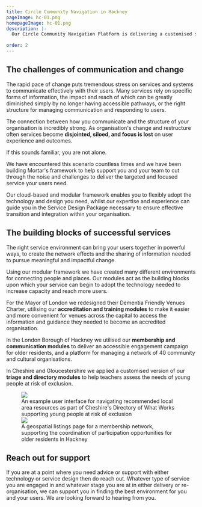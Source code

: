 ```yaml
---
title: Circle Community Navigation in Hackney
pageImage: hc-01.png
homepageImage: hc-01.png
description: |-
  Our Circle Community Navigation Platform is delivering a customised social prescribing service in Hackney. Hackney Circle combats health inequalities through the promotion of creative health and wellbeing interventions and is designed to target reaching isolated older residents with participation opportunities. 
 
order: 2
---
```


The challenges of communication and change
---------------------------------------------------------------------------------------------------------------------------------
The rapid pace of change puts tremendous stress on services and systems to communicate effectively with their users. Many services rely on specific forms of information, the impact and reach of which can be greatly diminished simply by no longer having accessible pathways, or the right structure for managing communication and responding to users. 

The connection between how you communicate and the structure of your organisation is incredibly strong. As organisation's change and restructure often services become **disjointed, siloed, and focus is lost** on user experience and outcomes. 

If this sounds familiar, you are not alone. 

We have encountered this scenario countless times and we have been building Mortar's framework to help support you and your team to cut through the noise and challenges to deliver the targeted and focused service your users need. 

Our cloud-based and modular framework enables you to flexibly adopt the technology and design you need, whilst our expertise and experience can guide you in the Service Design Package necessary to ensure effective transition and integration within your organisation.

The building blocks of successful services
---------------------------------------------------------------------------------------------------------------------------------
The right service environment can bring your users together in powerful ways, to create the network effects and the sharing of information needed to pursue meaningful and impactful change. 

Using our modular framework we have created many different environments for connecting people and places. Our modules act as the building blocks upon which your service can begin to adopt the technology needed to increase capacity and reach more users.

For the Mayor of London we redesigned their Dementia Friendly Venues Charter, utilising our **accreditation and training modules** to make it easier and more convenient for venues across the capital to access the information and guidance they needed to become an accredited organisation. 

In the London Borough of Hackney we utilised our **membership and communication modules** to deliver an accessible engagement campaign for older residents, and a platform for managing a network of 40 community and cultural organisations. 

In Cheshire and Gloucestershire we applied a customised version of our **triage and directory modules** to help teachers assess the needs of young people at risk of exclusion. 

<figure>
  <img src="{{ '/static/images/use-cases/bg-customengagement-01.png' | url }}" />
  <figcaption>
    An example user interface for navigating recommended local area resources as part of Cheshire's Directory of What Works supporting young people at risk of exclusion
  </figcaption>
   <img src="{{ '/static/images/use-cases/customengagement-02.png' | url }}" />
  <figcaption>
    A geospatial listings page for a membership network, supporting the coordination of participation opportunities for older residents in Hackney
  </figcaption>
</figure>

Reach out for support
---------------------------------------------------------------------------------------------------------------------------------
If you are at a point where you need advice or support with either technology or service design then do reach out. Whatever type of service you are engaged in and whatever stage you are at in either delivery or re-organisation, we can support you in finding the best environment for you and your users. We are looking forward to hearing from you. 

